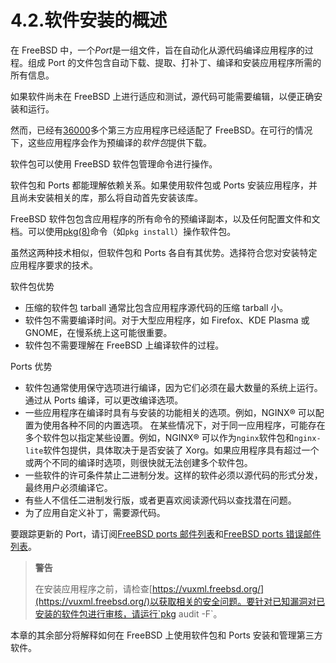 # 4.2.软件安装的概述

在 FreeBSD 中，一个*Port*是一组文件，旨在自动化从源代码编译应用程序的过程。组成 Port 的文件包含自动下载、提取、打补丁、编译和安装应用程序所需的所有信息。

如果软件尚未在 FreeBSD 上进行适应和测试，源代码可能需要编辑，以便正确安装和运行。

然而，已经有[36000](https://www.freebsd.org/ports/)多个第三方应用程序已经适配了 FreeBSD。在可行的情况下，这些应用程序会作为预编译的*软件包*提供下载。

软件包可以使用 FreeBSD 软件包管理命令进行操作。

软件包和 Ports 都能理解依赖关系。如果使用软件包或 Ports 安装应用程序，并且尚未安装相关的库，那么将自动首先安装该库。

FreeBSD 软件包包含应用程序的所有命令的预编译副本，以及任何配置文件和文档。可以使用[pkg(8)](https://man.freebsd.org/cgi/man.cgi?query=pkg&sektion=8&format=html)命令（如`pkg install`）操作软件包。

虽然这两种技术相似，但软件包和 Ports 各自有其优势。选择符合您对安装特定应用程序要求的技术。

软件包优势

- 压缩的软件包 tarball 通常比包含应用程序源代码的压缩 tarball 小。
- 软件包不需要编译时间。对于大型应用程序，如 Firefox、KDE Plasma 或 GNOME，在慢系统上这可能很重要。
- 软件包不需要理解在 FreeBSD 上编译软件的过程。

 Ports 优势

- 软件包通常使用保守选项进行编译，因为它们必须在最大数量的系统上运行。通过从 Ports 编译，可以更改编译选项。
- 一些应用程序在编译时具有与安装的功能相关的选项。例如，NGINX® 可以配置为使用各种不同的内置选项。
  在某些情况下，对于同一应用程序，可能存在多个软件包以指定某些设置。例如，NGINX® 可以作为`nginx`软件包和`nginx-lite`软件包提供，具体取决于是否安装了 Xorg。如果应用程序具有超过一个或两个不同的编译时选项，则很快就无法创建多个软件包。
- 一些软件的许可条件禁止二进制分发。这样的软件必须以源代码的形式分发，最终用户必须编译它。
- 有些人不信任二进制发行版，或者更喜欢阅读源代码以查找潜在问题。
- 为了应用自定义补丁，需要源代码。

要跟踪更新的 Port，请订阅[FreeBSD ports 邮件列表](https://lists.freebsd.org/subscription/freebsd-ports)和[FreeBSD ports 错误邮件列表](https://lists.freebsd.org/subscription/freebsd-ports-bugs)。

>**警告**
>
>在安装应用程序之前，请检查[https://vuxml.freebsd.org/](https://vuxml.freebsd.org/)以获取相关的安全问题。要针对已知漏洞对已安装的软件包进行审核，请运行`pkg audit -F`。

本章的其余部分将解释如何在 FreeBSD 上使用软件包和 Ports 安装和管理第三方软件。

